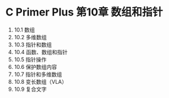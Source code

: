 # C Primer Plus 第10章 数组和指针
1. 10.1 数组  
1. 10.2 多维数组  
1. 10.3 指针和数组  
1. 10.4 函数、数组和指针  
1. 10.5 指针操作  
1. 10.6 保护数组内容  
1. 10.7 指针和多维数组  
1. 10.8 变长数组（VLA）  
1. 10.9 复合文字  
